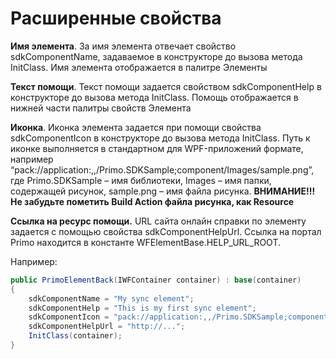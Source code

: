 # Расширенные свойства

**Имя элемента**. За имя элемента отвечает свойство sdkComponentName, задаваемое в конструкторе до вызова метода InitClass. Имя элемента отображается в палитре Элементы

**Текст помощи**. Текст помощи задается свойством sdkComponentHelp в конструкторе до вызова метода InitClass. Помощь отображается в нижней части палитры свойств Элемента

**Иконка**. Иконка элемента задается при помощи свойства sdkComponentIcon в конструкторе до вызова метода InitClass. Путь к иконке выполняется в стандартном для WPF-приложений формате, например “pack://application:,,/Primo.SDKSample;component/Images/sample.png”, где Primo.SDKSample – имя библиотеки, Images – имя папки, содержащей рисунок, sample.png – имя файла рисунка. **ВНИМАНИЕ!!! Не забудьте пометить Build Action файла рисунка, как Resource**

**Ссылка на ресурс помощи.** URL сайта онлайн справки по элементу задается с помощью свойства sdkComponentHelpUrl. Ссылка на портал Primo находится в константе WFElementBase.HELP\_URL\_ROOT.

Например:

```csharp
public PrimoElementBack(IWFContainer container) : base(container)
{
    sdkComponentName = "My sync element";
    sdkComponentHelp = "This is my first sync element";
    sdkComponentIcon = "pack://application:,,/Primo.SDKSample;component/Images/sample.png";
    sdkComponentHelpUrl = "http://...";
    InitClass(container);
}

```

